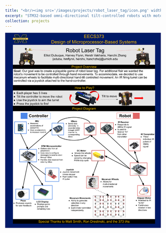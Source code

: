 ```yaml
---
title: "<br/><img src='/images/projects/robot_laser_tag/icon.png' width='50'> Robot Laser Tag"
excerpt: "STM32-based omni-directional tilt-controlled robots with motorized turrents for IR laser tag."
collection: projects
---
```


<img src="/images/projects/robot_laser_tag/poster.png">
